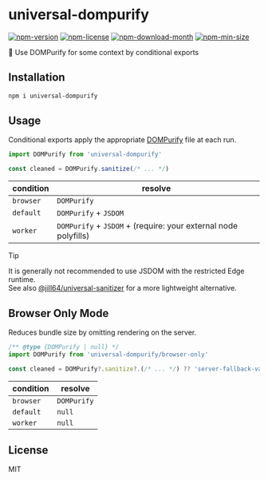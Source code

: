 <!----- BEGIN GHOST DOCS HEADER ----->

# universal-dompurify


<!----- BEGIN GHOST DOCS BADGES ----->
<a href="https://npmjs.com/package/universal-dompurify"><img src="https://img.shields.io/npm/v/universal-dompurify" alt="npm-version" /></a> <a href="https://npmjs.com/package/universal-dompurify"><img src="https://img.shields.io/npm/l/universal-dompurify" alt="npm-license" /></a> <a href="https://npmjs.com/package/universal-dompurify"><img src="https://img.shields.io/npm/dm/universal-dompurify" alt="npm-download-month" /></a> <a href="https://npmjs.com/package/universal-dompurify"><img src="https://img.shields.io/bundlephobia/min/universal-dompurify" alt="npm-min-size" /></a>
<!----- END GHOST DOCS BADGES ----->


💎 Use DOMPurify for some context by conditional exports

<!----- END GHOST DOCS HEADER ----->

## Installation

```sh
npm i universal-dompurify
```

## Usage

Conditional exports apply the appropriate [DOMPurify](https://github.com/cure53/DOMPurify#readme) file at each run.

```js
import DOMPurify from 'universal-dompurify'

const cleaned = DOMPurify.sanitize(/* ... */)
```

| condition | resolve                                                         |
| --------- | --------------------------------------------------------------- |
| `browser` | `DOMPurify`                                                     |
| `default` | `DOMPurify` + `JSDOM`                                           |
| `worker`  | `DOMPurify` + `JSDOM` + (require: your external node polyfills) |

> [!TIP]
> It is generally not recommended to use JSDOM with the restricted Edge runtime.  
> See also [@jill64/universal-sanitizer](https://github.com/jill64/universal-sanitizer) for a more lightweight alternative.

## Browser Only Mode

Reduces bundle size by omitting rendering on the server.

```js
/** @type {DOMPurify | null} */
import DOMPurify from 'universal-dompurify/browser-only'

const cleaned = DOMPurify?.sanitize?.(/* ... */) ?? 'server-fallback-value'
```

| condition | resolve     |
| --------- | ----------- |
| `browser` | `DOMPurify` |
| `default` | `null`      |
| `worker`  | `null`      |

<!----- BEGIN GHOST DOCS FOOTER ----->

## License

MIT

<!----- END GHOST DOCS FOOTER ----->
